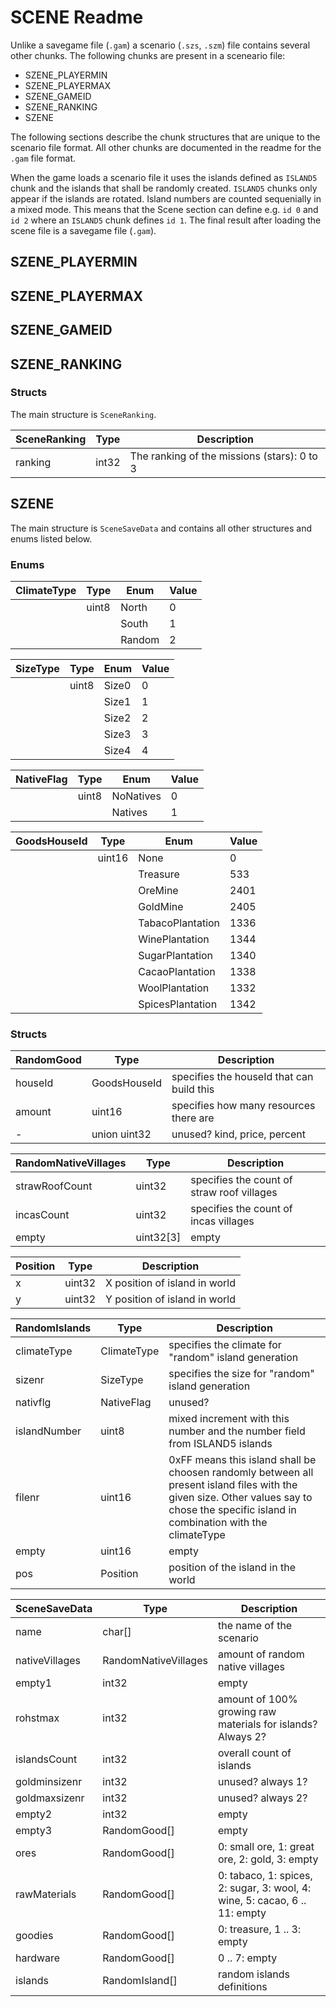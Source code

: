 # SCENE Readme

Unlike a savegame file (`.gam`) a scenario (`.szs`, `.szm`) file contains several other chunks.
The following chunks are present in a sceneario file:

-   SZENE_PLAYERMIN
-   SZENE_PLAYERMAX
-   SZENE_GAMEID
-   SZENE_RANKING
-   SZENE

The following sections describe the chunk structures that are unique to the scenario file format. All other chunks are documented in the readme for the `.gam` file format.

When the game loads a scenario file it uses the islands defined as `ISLAND5` chunk and the islands that shall be randomly created. `ISLAND5` chunks only appear if the islands are rotated. Island numbers are counted sequenially in a mixed mode. This means that the Scene section can define e.g. `id 0` and `id 2` where an `ISLAND5` chunk defines `id 1`.
The final result after loading the scene file is a savegame file (`.gam`). 

## SZENE_PLAYERMIN

## SZENE_PLAYERMAX

## SZENE_GAMEID

## SZENE_RANKING

### Structs

The main structure is `SceneRanking`.

| SceneRanking | Type  | Description                                 |
| ------------ | ----- | ------------------------------------------- |
| ranking      | int32 | The ranking of the missions (stars): 0 to 3 |

## SZENE

The main structure is `SceneSaveData` and contains all other structures and enums listed below.

### Enums

| ClimateType | Type  | Enum   | Value |
| ----------- | ----- | ------ | ----- |
|             | uint8 | North  | 0     |
|             |       | South  | 1     |
|             |       | Random | 2     |

| SizeType | Type  | Enum  | Value |
| -------- | ----- | ----- | ----- |
|          | uint8 | Size0 | 0     |
|          |       | Size1 | 1     |
|          |       | Size2 | 2     |
|          |       | Size3 | 3     |
|          |       | Size4 | 4     |

| NativeFlag | Type  | Enum      | Value |
| ---------- | ----- | --------- | ----- |
|            | uint8 | NoNatives | 0     |
|            |       | Natives   | 1     |

| GoodsHouseId | Type   | Enum             | Value |
| ------------ | ------ | ---------------- | ----- |
|              | uint16 | None             | 0     |
|              |        | Treasure         | 533   |
|              |        | OreMine          | 2401  |
|              |        | GoldMine         | 2405  |
|              |        | TabacoPlantation | 1336  |
|              |        | WinePlantation   | 1344  |
|              |        | SugarPlantation  | 1340  |
|              |        | CacaoPlantation  | 1338  |
|              |        | WoolPlantation   | 1332  |
|              |        | SpicesPlantation | 1342  |

### Structs

| RandomGood | Type         | Description                               |
| ---------- | ------------ | ----------------------------------------- |
| houseId    | GoodsHouseId | specifies the houseId that can build this |
| amount     | uint16       | specifies how many resources there are    |
| -          | union uint32 | unused? kind, price, percent              |

| RandomNativeVillages | Type      | Description                                |
| -------------------- | --------- | ------------------------------------------ |
| strawRoofCount       | uint32    | specifies the count of straw roof villages |
| incasCount           | uint32    | specifies the count of incas villages      |
| empty                | uint32[3] | empty                                      |

| Position | Type   | Description                   |
| -------- | ------ | ----------------------------- |
| x        | uint32 | X position of island in world |
| y        | uint32 | Y position of island in world |

| RandomIslands | Type        | Description                                                                                                                                                                              |
| ------------- | ----------- | ---------------------------------------------------------------------------------------------------------------------------------------------------------------------------------------- |
| climateType   | ClimateType | specifies the climate for "random" island generation                                                                                                                                     |
| sizenr        | SizeType    | specifies the size for "random" island generation                                                                                                                                        |
| nativflg      | NativeFlag  | unused?                                                                                                                                                                                  |
| islandNumber  | uint8       | mixed increment with this number and the number field from ISLAND5 islands                                                                                                               |
| filenr        | uint16      | 0xFF means this island shall be choosen randomly between all present island files with the given size. Other values say to chose the specific island in combination with the climateType |
| empty         | uint16      | empty                                                                                                                                                                                    |
| pos           | Position    | position of the island in the world                                                                                                                                                      |

| SceneSaveData  | Type                 | Description                                                                |
| -------------- | -------------------- | -------------------------------------------------------------------------- |
| name           | char\[]              | the name of the scenario                                                   |
| nativeVillages | RandomNativeVillages | amount of random native villages                                           |
| empty1         | int32                | empty                                                                      |
| rohstmax       | int32                | amount of 100% growing raw materials for islands? Always 2?                |
| islandsCount   | int32                | overall count of islands                                                   |
| goldminsizenr  | int32                | unused? always 1?                                                          |
| goldmaxsizenr  | int32                | unused? always 2?                                                          |
| empty2         | int32                | empty                                                                      |
| empty3         | RandomGood\[]        | empty                                                                      |
| ores           | RandomGood\[]        | 0: small ore, 1: great ore, 2: gold, 3: empty                              |
| rawMaterials   | RandomGood\[]        | 0: tabaco, 1: spices, 2: sugar, 3: wool, 4: wine, 5: cacao, 6 .. 11: empty |
| goodies        | RandomGood\[]        | 0: treasure, 1 .. 3: empty                                                 |
| hardware       | RandomGood\[]        | 0 .. 7: empty                                                              |
| islands        | RandomIsland\[]      | random islands definitions                                                 |

